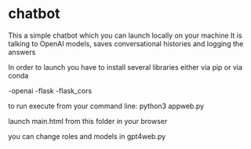 # chatbot
This a simple chatbot which you can launch locally on your machine
It is talking to OpenAI models, saves conversational histories and logging the answers

In order to launch you have to install several libraries either via pip or via conda

-openai
-flask
-flask_cors

to run execute from your command line:
python3 appweb.py

launch main.html from this folder in your browser

you can change roles and models in gpt4web.py

